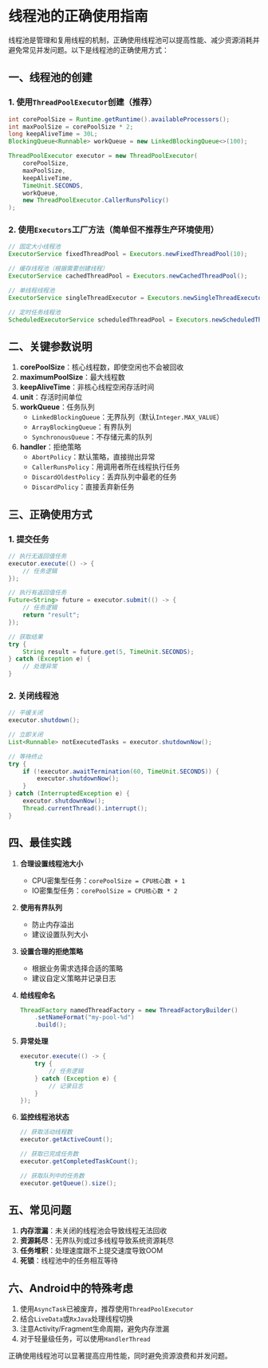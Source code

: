 # 线程池的正确使用指南

线程池是管理和复用线程的机制，正确使用线程池可以提高性能、减少资源消耗并避免常见并发问题。以下是线程池的正确使用方式：

## 一、线程池的创建

### 1. 使用`ThreadPoolExecutor`创建（推荐）

```java
int corePoolSize = Runtime.getRuntime().availableProcessors();
int maxPoolSize = corePoolSize * 2;
long keepAliveTime = 30L;
BlockingQueue<Runnable> workQueue = new LinkedBlockingQueue<>(100);

ThreadPoolExecutor executor = new ThreadPoolExecutor(
    corePoolSize,
    maxPoolSize,
    keepAliveTime,
    TimeUnit.SECONDS,
    workQueue,
    new ThreadPoolExecutor.CallerRunsPolicy()
);
```

### 2. 使用`Executors`工厂方法（简单但不推荐生产环境使用）

```java
// 固定大小线程池
ExecutorService fixedThreadPool = Executors.newFixedThreadPool(10);

// 缓存线程池（根据需要创建线程）
ExecutorService cachedThreadPool = Executors.newCachedThreadPool();

// 单线程线程池
ExecutorService singleThreadExecutor = Executors.newSingleThreadExecutor();

// 定时任务线程池
ScheduledExecutorService scheduledThreadPool = Executors.newScheduledThreadPool(5);
```

## 二、关键参数说明

1. **corePoolSize**：核心线程数，即使空闲也不会被回收
2. **maximumPoolSize**：最大线程数
3. **keepAliveTime**：非核心线程空闲存活时间
4. **unit**：存活时间单位
5. **workQueue**：任务队列
   - `LinkedBlockingQueue`：无界队列（默认`Integer.MAX_VALUE`）
   - `ArrayBlockingQueue`：有界队列
   - `SynchronousQueue`：不存储元素的队列
6. **handler**：拒绝策略
   - `AbortPolicy`：默认策略，直接抛出异常
   - `CallerRunsPolicy`：用调用者所在线程执行任务
   - `DiscardOldestPolicy`：丢弃队列中最老的任务
   - `DiscardPolicy`：直接丢弃新任务

## 三、正确使用方式

### 1. 提交任务

```java
// 执行无返回值任务
executor.execute(() -> {
    // 任务逻辑
});

// 执行有返回值任务
Future<String> future = executor.submit(() -> {
    // 任务逻辑
    return "result";
});

// 获取结果
try {
    String result = future.get(5, TimeUnit.SECONDS);
} catch (Exception e) {
    // 处理异常
}
```

### 2. 关闭线程池

```java
// 平缓关闭
executor.shutdown();

// 立即关闭
List<Runnable> notExecutedTasks = executor.shutdownNow();

// 等待终止
try {
    if (!executor.awaitTermination(60, TimeUnit.SECONDS)) {
        executor.shutdownNow();
    }
} catch (InterruptedException e) {
    executor.shutdownNow();
    Thread.currentThread().interrupt();
}
```

## 四、最佳实践

1. **合理设置线程池大小**
   - CPU密集型任务：`corePoolSize = CPU核心数 + 1`
   - IO密集型任务：`corePoolSize = CPU核心数 * 2`

2. **使用有界队列**
   - 防止内存溢出
   - 建议设置队列大小

3. **设置合理的拒绝策略**
   - 根据业务需求选择合适的策略
   - 建议自定义策略并记录日志

4. **给线程命名**
   ```java
   ThreadFactory namedThreadFactory = new ThreadFactoryBuilder()
       .setNameFormat("my-pool-%d")
       .build();
   ```

5. **异常处理**
   ```java
   executor.execute(() -> {
       try {
           // 任务逻辑
       } catch (Exception e) {
           // 记录日志
       }
   });
   ```

6. **监控线程池状态**
   ```java
   // 获取活动线程数
   executor.getActiveCount();
   
   // 获取已完成任务数
   executor.getCompletedTaskCount();
   
   // 获取队列中的任务数
   executor.getQueue().size();
   ```

## 五、常见问题

1. **内存泄漏**：未关闭的线程池会导致线程无法回收
2. **资源耗尽**：无界队列或过多线程导致系统资源耗尽
3. **任务堆积**：处理速度跟不上提交速度导致OOM
4. **死锁**：线程池中的任务相互等待

## 六、Android中的特殊考虑

1. 使用`AsyncTask`已被废弃，推荐使用`ThreadPoolExecutor`
2. 结合`LiveData`或`RxJava`处理线程切换
3. 注意Activity/Fragment生命周期，避免内存泄漏
4. 对于轻量级任务，可以使用`HandlerThread`

正确使用线程池可以显著提高应用性能，同时避免资源浪费和并发问题。